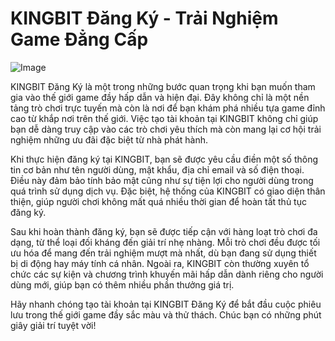 # KINGBIT Đăng Ký - Trải Nghiệm Game Đẳng Cấp

![Image](https://github.com/user-attachments/assets/bd51ea9f-0666-407b-a7a7-98ead6de688c)

KINGBIT Đăng Ký là một trong những bước quan trọng khi bạn muốn tham gia vào thế giới game đầy hấp dẫn và hiện đại. Đây không chỉ là một nền tảng trò chơi trực tuyến mà còn là nơi để bạn khám phá nhiều tựa game đỉnh cao từ khắp nơi trên thế giới. Việc tạo tài khoản tại KINGBIT không chỉ giúp bạn dễ dàng truy cập vào các trò chơi yêu thích mà còn mang lại cơ hội trải nghiệm những ưu đãi đặc biệt từ nhà phát hành.

Khi thực hiện đăng ký tại KINGBIT, bạn sẽ được yêu cầu điền một số thông tin cơ bản như tên người dùng, mật khẩu, địa chỉ email và số điện thoại. Điều này đảm bảo tính bảo mật cũng như sự tiện lợi cho người dùng trong quá trình sử dụng dịch vụ. Đặc biệt, hệ thống của KINGBIT có giao diện thân thiện, giúp người chơi không mất quá nhiều thời gian để hoàn tất thủ tục đăng ký.

Sau khi hoàn thành đăng ký, bạn sẽ được tiếp cận với hàng loạt trò chơi đa dạng, từ thể loại đối kháng đến giải trí nhẹ nhàng. Mỗi trò chơi đều được tối ưu hóa để mang đến trải nghiệm mượt mà nhất, dù bạn đang sử dụng thiết bị di động hay máy tính cá nhân. Ngoài ra, KINGBIT còn thường xuyên tổ chức các sự kiện và chương trình khuyến mãi hấp dẫn dành riêng cho người dùng mới, giúp bạn có thêm nhiều phần thưởng giá trị.

Hãy nhanh chóng tạo tài khoản tại KINGBIT Đăng Ký để bắt đầu cuộc phiêu lưu trong thế giới game đầy sắc màu và thử thách. Chúc bạn có những phút giây giải trí tuyệt vời!